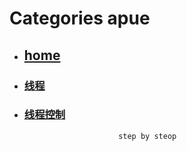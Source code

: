 # Categories apue
* ## [home](../README.md)
* ### [线程](pthread.md)
* ### [线程控制](pthread_control.md)
                           step by steop